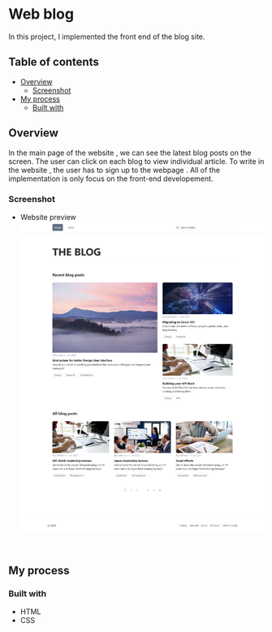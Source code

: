# Web blog 

In this project, I implemented the front end of the blog site.

## Table of contents

- [Overview](#overview)
  - [Screenshot](#screenshot)
- [My process](#my-process)
  - [Built with](#built-with)
 

## Overview

In the main page of the website , we can see the latest blog posts on the screen. The user can click on each blog to view individual article. To write in the website , the user has to sign up to the webpage . All of the implementation is only focus on the front-end developement.

### Screenshot

- Website preview <br>
![Preview](/resources/main_page.png)
<br>


## My process

### Built with
- HTML
- CSS


